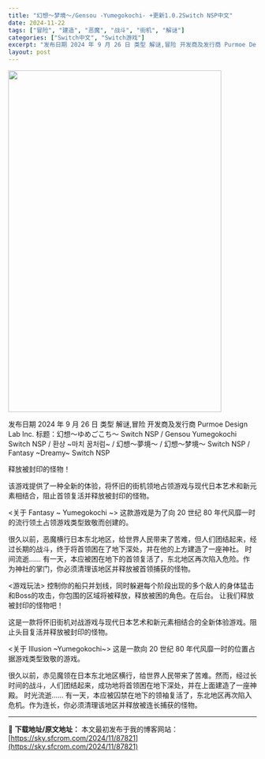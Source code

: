 ```yaml
---
title: "幻想～梦境～/Gensou -Yumegokochi- +更新1.0.2Switch NSP中文"
date: 2024-11-22
tags: ["冒险", "建造", "恶魔", "战斗", "街机", "解谜"]
categories: ["Switch中文", "Switch游戏"]
excerpt: "发布日期 2024 年 9 月 26 日 类型 解谜,冒险 开发商及发行商 Purmoe Design Lab Inc. 标题：幻想～ゆめごこち～ Switch NSP / Gensou Yumegokochi Switch NSP / 환상 ~마치 꿈처럼~ / 幻想～夢境～ / 幻想～梦境～ S&hellip;"
layout: post
---
```


<img class="aligncenter size-full wp-image-87822" src="https://sky.sfcrom.com/wp-content/uploads/2024/11/2024112213474573.webp" alt="" width="432" height="692" />

发布日期 2024 年 9 月 26 日
类型 解谜,冒险
开发商及发行商 Purmoe Design Lab Inc.
标题：幻想～ゆめごこち～ Switch NSP / Gensou Yumegokochi Switch NSP / 환상 ~마치 꿈처럼~ / 幻想～夢境～ / 幻想～梦境～ Switch NSP / Fantasy ~Dreamy~ Switch NSP

释放被封印的怪物！

该游戏提供了一种全新的体验，将怀旧的街机领地占领游戏与现代日本艺术和新元素相结合，阻止首领复活并释放被封印的怪物。

&lt;关于 Fantasy ~ Yumegokochi ~&gt;
这款游戏是为了向 20 世纪 80 年代风靡一时的流行领土占领游戏类型致敬而创建的。

很久以前，恶魔横行日本东北地区，给世界人民带来了苦难，但人们团结起来，经过长期的战斗，终于将首领困在了地下深处，并在他的上方建造了一座神社。
时间流逝……
有一天，本应被困在地下的首领复活了，东北地区再次陷入危险。作为神社的掌门，你必须清理该地区并释放被首领捕获的怪物。

&lt;游戏玩法&gt;
控制你的船只并划线，同时躲避每个阶段出现的多个敌人的身体猛击和Boss的攻击，你包围的区域将被释放，释放被困的角色。在后台。
让我们释放被封印的怪物吧！

这是一款将怀旧街机对战游戏与现代日本艺术和新元素相结合的全新体验游戏。阻止头目复活并释放被封印的怪物。

&lt;关于 Illusion ~Yumegokochi~&gt;
这是一款向 20 世纪 80 年代风靡一时的位置占据游戏类型致敬的游戏。

很久以前，赤见魔领在日本东北地区横行，给世界人民带来了苦难。然而，经过长时间的战斗，人们团结起来，成功地将首领困在地下深处，并在上面建造了一座神殿。
时光流逝……
有一天，本应被囚禁在地下的领袖复活了，东北地区再次陷入危机。作为连长，你必须清理该地区并释放被连长捕获的怪物。

---
📖 **下载地址/原文地址：** 本文最初发布于我的博客网站：[https://sky.sfcrom.com/2024/11/87821](https://sky.sfcrom.com/2024/11/87821)
